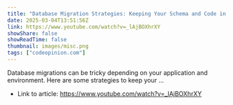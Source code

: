 ```yaml
---
title: "Database Migration Strategies: Keeping Your Schema and Code in Sync"
date: 2025-03-04T13:51:56Z
link: https://www.youtube.com/watch?v=_lAjBOXhrXY
showShare: false
showReadTime: false
thumbnail: images/misc.png
tags: ["codeopinion.com"]
---
```

Database migrations can be tricky depending on your application and environment. Here are some strategies to keep your ...

- Link to article: https://www.youtube.com/watch?v=_lAjBOXhrXY